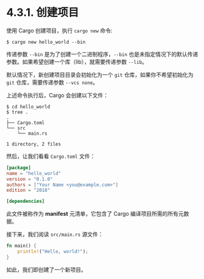 # 4.3.1. 创建项目

使用 Cargo 创建项目，执行 `cargo new` 命令:

```shell
$ cargo new hello_world --bin
```

传递参数 `--bin` 是为了创建一个二进制程序，`--bin` 也是未指定情况下的默认传递参数。如果希望创建一个库（lib），就需要传递参数 `--lib`。

默认情况下，新创建项目目录会初始化为一个 `git` 仓库，如果你不希望初始化为 `git` 仓库，需要传递参数 `--vcs none`。

上述命令执行后，Cargo 会创建以下文件：

```shell
$ cd hello_world
$ tree .
.
├── Cargo.toml
└── src
    └── main.rs

1 directory, 2 files
```

然后，让我们看看 `Cargo.toml` 文件：

```toml
[package]
name = "hello_world"
version = "0.1.0"
authors = ["Your Name <you@example.com>"]
edition = "2018"

[dependencies]
```

此文件被称作为 **manifest** 元清单，它包含了 Cargo 编译项目所需的所有元数据。

接下来，我们阅读 `src/main.rs` 源文件：

```rust
fn main() {
    println!("Hello, world!");
}
```

如此，我们即创建了一个新项目。
